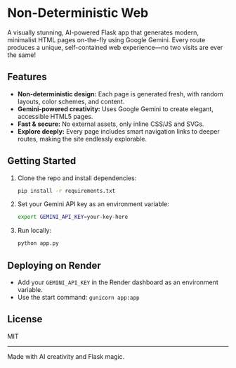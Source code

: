 # Non-Deterministic Web

A visually stunning, AI-powered Flask app that generates modern, minimalist HTML pages on-the-fly using Google Gemini. Every route produces a unique, self-contained web experience—no two visits are ever the same!

## Features
- **Non-deterministic design:** Each page is generated fresh, with random layouts, color schemes, and content.
- **Gemini-powered creativity:** Uses Google Gemini to create elegant, accessible HTML5 pages.
- **Fast & secure:** No external assets, only inline CSS/JS and SVGs.
- **Explore deeply:** Every page includes smart navigation links to deeper routes, making the site endlessly explorable.

## Getting Started
1. Clone the repo and install dependencies:
   ```sh
   pip install -r requirements.txt
   ```
2. Set your Gemini API key as an environment variable:
   ```sh
   export GEMINI_API_KEY=your-key-here
   ```
3. Run locally:
   ```sh
   python app.py
   ```

## Deploying on Render
- Add your `GEMINI_API_KEY` in the Render dashboard as an environment variable.
- Use the start command: `gunicorn app:app`

## License
MIT

---
Made with AI creativity and Flask magic.
